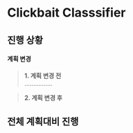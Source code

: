 Clickbait Classsifier
=====================

## 진행 상황

#### 계획 변경
> **1. 계획 변경 전**  
................

> **2. 계획 변경 후**


## 전체 계획대비 진행 
